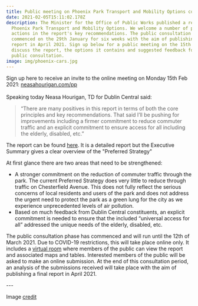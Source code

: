 ```yaml
---
title: Public meeting on Phoenix Park Transport and Mobility Options consultation
date: 2021-02-05T15:11:02.178Z
description: The Minister for the Office of Public Works published a report on
  Phoenix Park Transport and Mobility Options. We welcome a number of positive
  actions in the report's key recommendations. The public consultation phase
  commenced on the 29th January for six weeks with the aim of publishing a final
  report in April 2021. Sign up below for a public meeting on the 15th Feb to
  discuss the report, the options it contains and suggested feedback for the
  public consultation.
image: img/phoenix-cars.jpg
---
```

Sign up here to receive an invite to the online meeting on Monday 15th Feb 2021: [neasahourigan.com/pp](https://neasahourigan.com/pp)\
\
Speaking today Neasa Hourigan, TD for Dublin Central said:

> “There are many positives in this report in terms of both the core principles and key recommendations. That said I’ll be pushing for improvements including a firmer commitment to reduce commuter traffic and an explicit commitment to ensure access for all including the elderly, disabled, etc.”

The report can be found [here](https://assets.gov.ie/118538/2d426964-2654-4d66-9c93-7c2177dd150b.pdf). It is a detailed report but the Executive Summary gives a clear overview of the "Preferred Strategy"

At first glance there are two areas that need to be strengthened:

* A stronger commitment on the reduction of commuter traffic through the park. The current Preferred Strategy does very little to reduce through traffic on Chesterfield Avenue. This does not fully reflect the serious concerns of local residents and users of the park and does not address the urgent need to protect the park as a green lung for the city as we experience unprecedented levels of air pollution.
* Based on much feedback from Dublin Central constituents, an explicit commitment is needed to ensure that the included “universal access for all” addressed the unique needs of the elderly, disabled, etc.

The public consultation phase has commenced and will run until the 12th of March 2021. Due to COVID-19 restrictions, this will take place online only. It includes a [virtual room](https://phoenixpark.virtualeventspace.io/) where members of the public can view the report and associated maps and tables. Interested members of the public will be asked to make an online submission. At the end of this consultation period, an analysis of the submissions received will take place with the aim of publishing a final report in April 2021.

\---

Image [credit](https://twitter.com/OisinOhAlmhain/status/1141383868056047617)